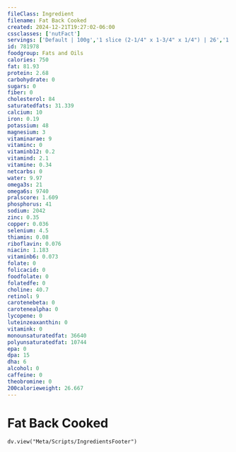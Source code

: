 ```yaml
---
fileClass: Ingredient
filename: Fat Back Cooked
created: 2024-12-21T19:27:02-06:00
cssclasses: ['nutFact']
servings: ['Default | 100g','1 slice (2-1/4" x 1-3/4" x 1/4") | 26','1 slice (4" x 1-3/4" x 1/2") | 47','1 oz, raw (yield after cooking) | 20','1 cup, cooked | 128','1 cubic inch, cooked | 15']
id: 781978
foodgroup: Fats and Oils
calories: 750
fat: 81.93
protein: 2.68
carbohydrate: 0
sugars: 0
fiber: 0
cholesterol: 84
saturatedfats: 31.339
calcium: 10
iron: 0.19
potassium: 48
magnesium: 3
vitaminarae: 9
vitaminc: 0
vitaminb12: 0.2
vitamind: 2.1
vitamine: 0.34
netcarbs: 0
water: 9.97
omega3s: 21
omega6s: 9740
pralscore: 1.609
phosphorus: 41
sodium: 2042
zinc: 0.35
copper: 0.036
selenium: 4.5
thiamin: 0.08
riboflavin: 0.076
niacin: 1.183
vitaminb6: 0.073
folate: 0
folicacid: 0
foodfolate: 0
folatedfe: 0
choline: 40.7
retinol: 9
carotenebeta: 0
carotenealpha: 0
lycopene: 0
luteinzeaxanthin: 0
vitamink: 0
monounsaturatedfat: 36640
polyunsaturatedfat: 10744
epa: 0
dpa: 15
dha: 6
alcohol: 0
caffeine: 0
theobromine: 0
200calorieweight: 26.667
---
```


# Fat Back Cooked

```dataviewjs
dv.view("Meta/Scripts/IngredientsFooter")
```